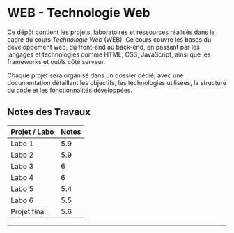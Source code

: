 # WEB - Technologie Web

Ce dépôt contient les projets, laboratoires et ressources réalisés dans le cadre du cours *Technologie Web* (WEB). Ce cours couvre les bases du développement web, du front-end au back-end, en passant par les langages et technologies comme HTML, CSS, JavaScript, ainsi que les frameworks et outils côté serveur.

Chaque projet sera organisé dans un dossier dédié, avec une documentation détaillant les objectifs, les technologies utilisées, la structure du code et les fonctionnalités développées.

## Notes des Travaux

| Projet / Labo   | Notes |
|-----------------|-------|
| Labo 1          |   5.9  |
| Labo 2          |   5.9   |
| Labo 3          |  6   |
| Labo 4          |  6   |
| Labo 5          |   5.4   |
| Labo 6          |   5.5   |
| Projet final    |   5.6   |

---
